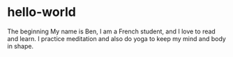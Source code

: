 # hello-world
The beginning
My name is Ben, I am a French student, and I love to read and learn. I practice meditation and also do yoga to keep my mind
and body in shape.
